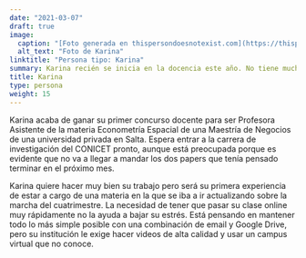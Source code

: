 ```yaml
---
date: "2021-03-07"
draft: true
image:
  caption: "[Foto generada en thispersondoesnotexist.com](https://thispersondoesnotexist.com/)"
  alt_text: "Foto de Karina"
linktitle: "Persona tipo: Karina"
summary: Karina recién se inicia en la docencia este año. No tiene mucha experiencia  ni de pedagogía ni de herramientas específicas. 
title: Karina
type: persona
weight: 15
---
```


Karina acaba de ganar su primer concurso docente para ser Profesora Asistente de la materia Econometría Espacial de una Maestría de Negocios de una universidad privada en Salta. Espera entrar a la carrera de investigación del CONICET pronto, aunque está preocupada porque es evidente que no va a llegar a mandar los dos papers que tenía pensado terminar en el próximo mes. 

Karina quiere hacer muy bien su trabajo pero será su primera experiencia de estar a cargo de una materia en la que se iba a ir actualizando sobre la marcha del cuatrimestre. La necesidad de tener que pasar su clase online muy rápidamente no la ayuda a bajar su estrés. Está pensando en mantener todo lo más simple posible con una combinación de email y Google Drive, pero su institución le exige hacer videos de alta calidad y usar un campus virtual que no conoce.
